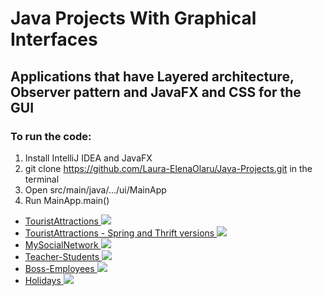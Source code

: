 # Java Projects With Graphical Interfaces

## Applications that have Layered architecture, Observer pattern and JavaFX and CSS for the GUI

### To run the code:

 1. Install IntelliJ IDEA and JavaFX
 2. git clone https://github.com/Laura-ElenaOlaru/Java-Projects.git in the terminal
 3. Open src/main/java/.../ui/MainApp
 4. Run MainApp.main()

<ul>
<li>
      <a href="https://github.com/Laura-ElenaOlaru/Java-Projects/tree/main/TouristAttractions"> 
			  TouristAttractions
        <img src="https://user-images.githubusercontent.com/57533863/114193107-de417100-9956-11eb-917d-fc4b0406c139.png">
      </a>
</li>

<li>
      <a href="https://github.com/Laura-ElenaOlaru/Java-Projects/tree/main/TouristAttractions%20-%20Spring%20and%20Thrift"> 
			  TouristAttractions - Spring and Thrift versions
        <img src="https://user-images.githubusercontent.com/57533863/115909430-32c70f00-a474-11eb-8fa8-7fd728c28bb9.png">
      </a>
</li>
	
 <li>
      <a href="https://github.com/Laura-ElenaOlaru/Java-Projects/tree/main/MySocialNetwork"> 
			  MySocialNetwork
        <img src="https://user-images.githubusercontent.com/57533863/108736024-de69e680-7539-11eb-8f86-854be27a42e7.png">
      </a>
</li>
	
<li>
      <a href="https://github.com/Laura-ElenaOlaru/Java-Projects/tree/main/Teacher-Students"> 
			  Teacher-Students
        <img src="https://user-images.githubusercontent.com/57533863/109016667-0df62b80-76bf-11eb-8445-4a704570b45f.png">
      </a>
</li>

<li>
      <a href="https://github.com/Laura-ElenaOlaru/Java-Projects/tree/main/Boss-Employees"> 
			  Boss-Employees
        <img src="https://user-images.githubusercontent.com/57533863/109029202-46036b80-76cb-11eb-9927-f36bfed697e8.png">
      </a>
</li>

<li>
      <a href="https://github.com/Laura-ElenaOlaru/Java-Projects/tree/main/Holidays"> 
			  Holidays
        <img src="https://user-images.githubusercontent.com/57533863/109026557-8ad9d300-76c8-11eb-8497-a2a2ac4253f7.png">
      </a>
</li>

</ul>
